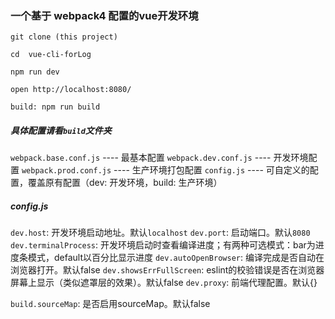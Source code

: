 ### 一个基于 webpack4 配置的vue开发环境 ###
    git clone (this project)
    
    cd  vue-cli-forLog
    
    npm run dev
    
    open http://localhost:8080/
    
    build: npm run build
##### 具体配置请看`build`文件夹 #####
`webpack.base.conf.js` ---- 最基本配置
`webpack.dev.conf.js`  ---- 开发环境配置
`webpack.prod.conf.js` ---- 生产环境打包配置
`config.js`            ---- 可自定义的配置，覆盖原有配置（dev: 开发环境，build: 生产环境）

##### config.js #####
`dev.host`: 开发环境启动地址。默认`localhost`
`dev.port`: 启动端口。默认`8080`
`dev.terminalProcess`: 开发环境启动时查看编译进度；有两种可选模式：bar为进度条模式，default以百分比显示进度
`dev.autoOpenBrowser`: 编译完成是否自动在浏览器打开。默认false
`dev.showsErrFullScreen`: eslint的校验错误是否在浏览器屏幕上显示（类似遮罩层的效果）。默认false
`dev.proxy`: 前端代理配置。默认{}

`build.sourceMap`: 是否启用sourceMap。默认false
